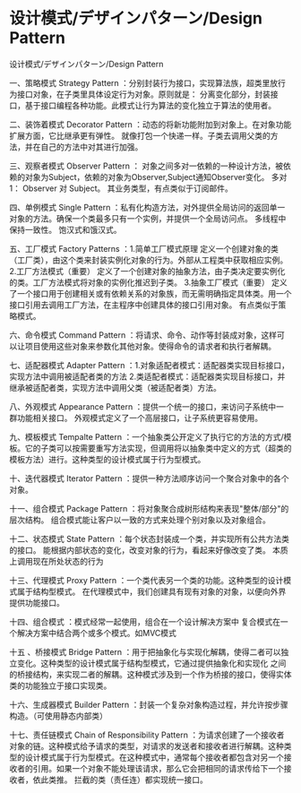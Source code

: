 # 设计模式/デザインパターン/Design Pattern
设计模式/デザインパターン/Design Pattern

一、策略模式 Strategy Pattern
    ：分别封装行为接口，实现算法族，超类里放行为接口对象，在子类里具体设定行为对象。原则就是：
  分离变化部分，封装接口，基于接口编程各种功能。此模式让行为算法的变化独立于算法的使用者。
  
二、装饰着模式 Decorator Pattern
    ：动态的将新功能附加到对象上。在对象功能扩展方面，它比继承更有弹性。
  就像打包一个快递一样。子类去调用父类的方法，并在自己的方法中对其进行加强。
  
三、观察者模式 Observer Pattern
    ： 对象之间多对一依赖的一种设计方法，被依赖的对象为Subject，依赖的对象为Observer,Subject通知Observer变化。
  多对1： Observer 对 Subject。 其业务类型，有点类似于订阅邮件。
  
四、单例模式 Single Pattern
   ：私有化构造方法，对外提供全局访问的返回单一对象的方法。确保一个类最多只有一个实例，并提供一个全局访问点。
         多线程中保持一致性。
         饱汉式和饿汉式。
         
五、工厂模式 Factory Patterns
    ：1.简单工厂模式原理
      定义一个创建对象的类（工厂类），由这个类来封装实例化对象的行为。外部从工程类中获取相应实例。
    2.工厂方法模式（重要）
      定义了一个创建对象的抽象方法，由子类决定要实例化的类。工厂方法模式将对象的实例化推迟到子类。
    3.抽象工厂模式（重要）
      定义了一个接口用于创建相关或有依赖关系的对象族，而无需明确指定具体类。用一个接口引用去调用工厂方法，在主程序中创建具体的接口引用对象。
      有点类似于策略模式。
      
六、命令模式 Command Pattern
    ：将请求、命令、动作等封装成对象，这样可以让项目使用这些对象来参数化其他对象。使得命令的请求者和执行者解耦。
    
七、适配器模式 Adapter Pattern
    ：1.对象适配者模式：适配器类实现目标接口，实现方法中调用被适配者类的方法
    2.类适配者模式：适配器类实现目标接口，并继承被适配者类，实现方法中调用父类（被适配者类）方法。
    
八、外观模式 Appearance Pattern
    ：提供一个统一的接口，来访问子系统中一群功能相关接口。
   外观模式定义了一个高层接口，让子系统更容易使用。
   
九、模板模式 Tempalte Pattern
   ：一个抽象类公开定义了执行它的方法的方式/模板。它的子类可以按需要重写方法实现，但调用将以抽象类中定义的方式（超类的模板方法）进行。这种类型的设计模式属于行为型模式。

十、迭代器模式 Iterator Pattern
   ：提供一种方法顺序访问一个聚合对象中的各个对象。
   
十一、组合模式 Package Pattern
    ：将对象聚合成树形结构来表现"整体/部分"的层次结构。
    组合模式能让客户以一致的方式来处理个别对象以及对象组合。
    
十二、状态模式 State Pattern
    ：每个状态封装成一个类，并实现所有公共方法类的接口。
  能根据内部状态的变化，改变对象的行为，看起来好像改变了类。
  本质上调用现在所处状态的行为
  
十三、代理模式 Proxy Pattern
   ：一个类代表另一个类的功能。这种类型的设计模式属于结构型模式。
  在代理模式中，我们创建具有现有对象的对象，以便向外界提供功能接口。
  
十四、组合模式
    ：模式经常一起使用，组合在一个设计解决方案中
   复合模式在一个解决方案中结合两个或多个模式。如MVC模式
   
十五 、桥接模式 Bridge Pattern
    ：用于把抽象化与实现化解耦，使得二者可以独立变化。这种类型的设计模式属于结构型模式，它通过提供抽象化和实现化       之间的桥接结构，来实现二者的解耦。这种模式涉及到一个作为桥接的接口，使得实体类的功能独立于接口实现类。
        
十六、生成器模式 Builder Pattern
     ：封装一个复杂对象构造过程，并允许按步骤构造。（可使用静态内部类）
     
十七、责任链模式 Chain of Responsibility Pattern
     ：为请求创建了一个接收者对象的链。这种模式给予请求的类型，对请求的发送者和接收者进行解耦。这种类型的设计模式属于行为型模式。在这种模式中，通常每个接收者都包含对另一个接收者的引用。如果一个对象不能处理该请求，那么它会把相同的请求传给下一个接收者，依此类推。
     拦截的类（责任连）都实现统一接口。
